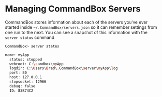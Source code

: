# Managing CommandBox Servers

CommandBox stores information about each of the servers you've ever started inside `~/.CommandBox/servers.json` so it can remember settings from one run to the next.  You can see a snapshot of this information with the `server status` command.  

```bash
CommandBox> server status

name: myApp
  status: stopped
  webroot: C:\sandbox\myApp
  logdir: C:\Users\Brad\.CommandBox\server\myApp\log
  port: 80
  host: 127.0.0.1
  stopsocket: 12966
  debug: false
  ID: 83B74C2
```

